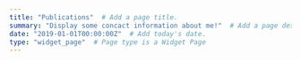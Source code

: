 ```yaml
---
title: "Publications"  # Add a page title.
summary: "Display some concact information about me!"  # Add a page description.
date: "2019-01-01T00:00:00Z"  # Add today's date.
type: "widget_page"  # Page type is a Widget Page
---
```

